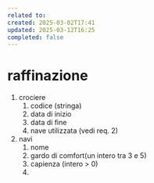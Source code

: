 ```yaml
---
related to: 
created: 2025-03-02T17:41
updated: 2025-03-12T16:25
completed: false
---
```

# raffinazione
1. crociere
	1. codice (stringa)
	2. data di inizio
	3. data di fine
	4. nave utilizzata (vedi req. 2)
2. navi
	1. nome
	2. gardo di comfort(un intero tra 3 e 5)
	3. capienza (intero > 0)
	4. 